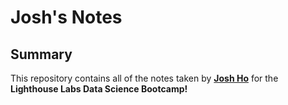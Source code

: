 # Josh's Notes

## Summary

This repository contains all of the notes taken by **[Josh Ho](https://github.com/joshho77)** for the **Lighthouse Labs Data Science Bootcamp!**

